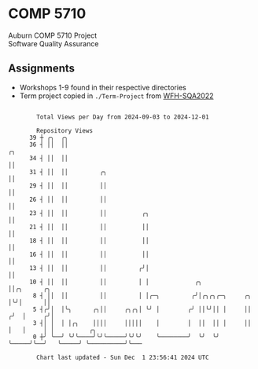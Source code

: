 # COMP 5710
Auburn COMP 5710 Project  
Software Quality Assurance

## Assignments
- Workshops 1-9 found in their respective directories
- Term project copied in `./Term-Project` from [WFH-SQA2022](https://github.com/wumphlett/WFH-SQA2022-AUBURN)

```

        Total Views per Day from 2024-09-03 to 2024-12-01

        Repository Views
      39 ┼ ╭╮  ╭╮
      36 ┤ ││  ││                                                       ╭╮
      34 ┤ ││  ││                                                       ││
      31 ┤ ││  ││         ╭╮                                            ││
      29 ┤ ││  ││         ││                                            ││
      26 ┤ ││  ││         ││                                            ││
      23 ┤ ││  ││         ││          ╭╮                                ││
      21 ┤ ││  ││         ││          ││                                ││
      18 ┤ ││  ││         ││          ││                                ││
      16 ┤ ││  ││         ││          ││                                ││
      13 ┤ ││  ││         ││         ╭╯│                                ││
      10 ┤ ││  ││         ││         │ │             ╭╮                 ││╭╮      ╭╮
       8 ┤ ││  ││         ││         │ │╭─╮         ╭╯│╭╮╭╮╭─╮     ╭╮   │╰╯│      ││
       5 ┤╭╯│  │╰╮      ╭╮││     ╭╮╭╮│ ╰╯ │        ╭╯ ││╰╯││ │     ││  ╭╯  │     ╭╯│
       3 ┤│ │  │ │╭╮    ││││     │││││    │        │  ││  ││ │     ││  │   │     │ │          ╭╮
       0 ┼╯ ╰──╯ ╰╯╰────╯╰╯╰─────╯╰╯╰╯    ╰────────╯  ╰╯  ╰╯ ╰─────╯╰──╯   ╰─────╯ ╰──────────╯╰───

        Chart last updated - Sun Dec  1 23:56:41 2024 UTC
        
```
